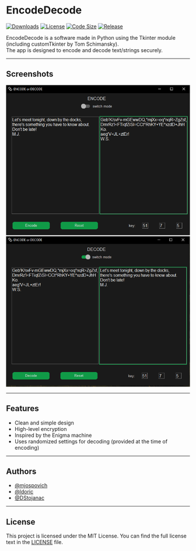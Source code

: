 # EncodeDecode

[![Downloads](https://img.shields.io/github/downloads/Gmaz-Organization/encode-decode/latest/total?style=flat-square&color=blueviolet)](https://github.com/Gmaz-Organization/encode-decode/releases/latest)
[![License](https://img.shields.io/github/license/Gmaz-Organization/encode-decode?style=flat-square&color=blue)](https://github.com/Gmaz-Organization/encode-decode/blob/main/LICENSE)
[![Code Size](https://img.shields.io/github/languages/code-size/Gmaz-Organization/encode-decode?style=flat-square&color=green)](https://github.com/Gmaz-Organization/encode-decode)
[![Release](https://img.shields.io/github/v/release/Gmaz-Organization/encode-decode?style=flat-square&color=orange)](https://github.com/Gmaz-Organization/encode-decode/releases/latest)

EncodeDecode is a software made in Python using the Tkinter module (including customTkinter by Tom Schimansky). <br>
The app is designed to encode and decode text/strings securely.

---

## Screenshots

<div align="center">
  <img alt="EncodeDecode GUI - Screenshot 1" src="example/encoding.PNG" width="650" />
  <img alt="EncodeDecode GUI - Screenshot 2" src="example/decoding.PNG" width="650" />
</div>

---

## Features

- Clean and simple design
- High-level encryption
- Inspired by the Enigma machine
- Uses randomized settings for decoding (provided at the time of encoding)

---

## Authors

- [@mjospovich](https://github.com/mjospovich)
- [@ldoric](https://github.com/ldoric)
- [@DStojanac](https://github.com/DStojanac)

---

## License

This project is licensed under the MIT License. You can find the full license text in the [LICENSE](./LICENSE) file.
